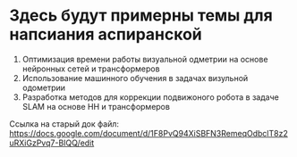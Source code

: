 # Здесь будут примерны темы для напсиания аспиранской 

1. Оптимизация времени работы визуальной одметрии на основе нейронных сетей и трансформеров
2. Использование машинного обучения в задачах визульной одометрии
3. Разработка методов для коррекции подвижоного робота в задаче SLAM на основе НН и трансформеров


Ссылка на старый док файл:
https://docs.google.com/document/d/1F8PvQ94XiSBFN3RemeqOdbclT8z2uRXiGzPvq7-BIQQ/edit